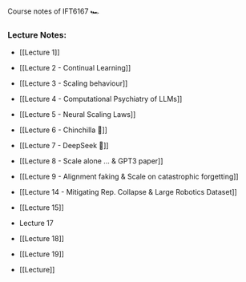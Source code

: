 Course notes of IFT6167 🏎️

### Lecture Notes:
- [[Lecture 1]]
- [[Lecture 2 - Continual Learning]]
- [[Lecture 3 - Scaling behaviour]]
- [[Lecture 4 - Computational Psychiatry of LLMs]]
- [[Lecture 5 - Neural Scaling Laws]]
- [[Lecture 6 - Chinchilla 🐁]] 
- [[Lecture 7 - DeepSeek 🐋]]
- [[Lecture 8 - Scale alone ... & GPT3 paper]]
- [[Lecture 9 - Alignment faking & Scale on catastrophic forgetting]]

- [[Lecture 14 - Mitigating Rep. Collapse & Large Robotics Dataset]]
- [[Lecture 15]]
- Lecture 17
- [[Lecture 18]]
- [[Lecture 19]]
- [[Lecture]]